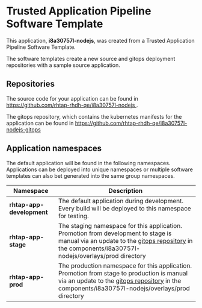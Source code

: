 # Trusted Application Pipeline Software Template

This application, **i8a30757l-nodejs**, was created from a Trusted Application Pipeline Software Template.

The software templates create a new source and gitops deployment repositories with a sample source application. 

## Repositories

The source code for your application can be found in [https://github.com/rhtap-rhdh-qe/i8a30757l-nodejs ](https://github.com/rhtap-rhdh-qe/i8a30757l-nodejs ).
 
The gitops repository, which contains the kubernetes manifests for the application can be found in 
[https://github.com/rhtap-rhdh-qe/i8a30757l-nodejs-gitops ](https://github.com/rhtap-rhdh-qe/i8a30757l-nodejs-gitops ) 

## Application namespaces 

The default application will be found in the following namespaces. Applications can be deployed into unique namespaces or multiple software templates can also bet generated into the same group namespaces.  

|  Namespace   |  Description   |  
| -------- | -------- |   
| **rhtap-app-development** | The default application during development. Every build will be deployed to this namespace for testing. | 
| **rhtap-app-stage** | The staging namespace for this application. Promotion from development to stage is manual via an update to the [gitops repository](https://github.com/rhtap-rhdh-qe/i8a30757l-nodejs-gitops ) in the components/i8a30757l-nodejs/overlays/prod directory |  
| **rhtap-app-prod** | The production namespace for this application. Promotion from stage to production is manual via an update to the [gitops repository](https://github.com/rhtap-rhdh-qe/i8a30757l-nodejs-gitops ) in the components/i8a30757l-nodejs/overlays/prod directory | 